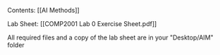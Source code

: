 Contents:
[[AI Methods]]

Lab Sheet:
[[COMP2001 Lab 0 Exercise Sheet.pdf]]

All required files and a copy of the lab sheet are in your "Desktop/AIM" folder